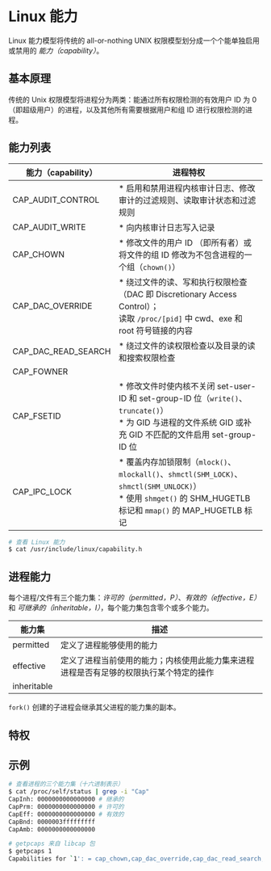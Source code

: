 # Linux 能力

Linux 能力模型将传统的 all-or-nothing UNIX 权限模型划分成一个个能单独启用或禁用的 _能力（capability）_。

## 基本原理

传统的 Unix 权限模型将进程分为两类：能通过所有权限检测的有效用户 ID 为 0 （即超级用户）的进程，以及其他所有需要根据用户和组 ID 进行权限检测的进程。

## 能力列表

| 能力（capability）  | 进程特权                                                                                                                                                          |
| ------------------- | ----------------------------------------------------------------------------------------------------------------------------------------------------------------- |
| CAP_AUDIT_CONTROL   | * 启用和禁用进程内核审计日志、修改审计的过滤规则、读取审计状态和过滤规则                                                                                          |
| CAP_AUDIT_WRITE     | * 向内核审计日志写入记录                                                                                                                                          |
| CAP_CHOWN           | * 修改文件的用户 ID （即所有者）或将文件的组 ID 修改为不包含进程的一个组（`chown()`）                                                                             |
| CAP_DAC_OVERRIDE    | * 绕过文件的读、写和执行权限检查（DAC 即 Discretionary Access Control）；<br> 读取 `/proc/[pid]` 中 cwd、exe 和 root 符号链接的内容                               |
| CAP_DAC_READ_SEARCH | * 绕过文件的读权限检查以及目录的读和搜索权限检查                                                                                                                  |
| CAP_FOWNER          |                                                                                                                                                                   |
| CAP_FSETID          | * 修改文件时使内核不关闭 set-user-ID 和 set-group-ID 位（`write()`、`truncate()`） <br> * 为 GID 与进程的文件系统 GID 或补充 GID 不匹配的文件启用 set-group-ID 位 |
| CAP_IPC_LOCK        | * 覆盖内存加锁限制（`mlock()`、`mlockall()`、`shmctl(SHM_LOCK)`、`shmctl(SHM_UNLOCK)`） <br> * 使用 `shmget()` 的 SHM_HUGETLB 标记和 `mmap()` 的 MAP_HUGETLB 标记 |

```sh
# 查看 Linux 能力
$ cat /usr/include/linux/capability.h
```

## 进程能力

每个进程/文件有三个能力集：_许可的（permitted，P）_、_有效的（effective，E）_ 和 _可继承的（inheritable，I）_，每个能力集包含零个或多个能力。

| 能力集      | 描述                                                                                   |
| ----------- | -------------------------------------------------------------------------------------- |
| permitted   | 定义了进程能够使用的能力                                                               |
| effective   | 定义了进程当前使用的能力；内核使用此能力集来进程进程是否有足够的权限执行某个特定的操作 |
| inheritable |                                                                                        |

`fork()` 创建的子进程会继承其父进程的能力集的副本。

## 特权

## 示例

```sh
# 查看进程的三个能力集（十六进制表示）
$ cat /proc/self/status | grep -i "Cap"
CapInh:	0000000000000000 # 继承的
CapPrm:	0000000000000000 # 许可的
CapEff:	0000000000000000 # 有效的
CapBnd:	0000003fffffffff
CapAmb:	0000000000000000
```

```sh
# getpcaps 来自 libcap 包
$ getpcaps 1
Capabilities for `1': = cap_chown,cap_dac_override,cap_dac_read_search,cap_fowner,cap_fsetid,cap_kill,cap_setgid,cap_setuid,cap_setpcap,cap_linux_immutable,cap_net_bind_service,cap_net_broadcast,cap_net_admin,cap_net_raw,cap_ipc_lock,cap_ipc_owner,cap_sys_module,cap_sys_rawio,cap_sys_chroot,cap_sys_ptrace,cap_sys_pacct,cap_sys_admin,cap_sys_boot,cap_sys_nice,cap_sys_resource,cap_sys_time,cap_sys_tty_config,cap_mknod,cap_lease,cap_audit_write,cap_audit_control,cap_setfcap,cap_mac_override,cap_mac_admin,cap_syslog,cap_wake_alarm,cap_block_suspend,37+ep
```